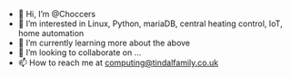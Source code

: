 - 👋 Hi, I’m @Choccers
- 👀 I’m interested in Linux, Python, mariaDB, central heating control, IoT, home automation
- 🌱 I’m currently learning more about the above
- 💞️ I’m looking to collaborate on ...
- 📫 How to reach me at computing@tindalfamily.co.uk

<!---
Choccers/Choccers is a ✨ special ✨ repository because its `README.md` (this file) appears on your GitHub profile.
You can click the Preview link to take a look at your changes.
--->
